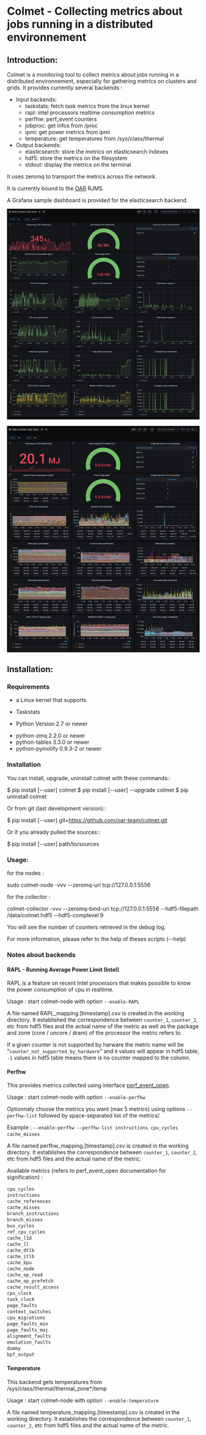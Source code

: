 # Colmet - Collecting metrics about jobs running in a distributed environnement

## Introduction:

Colmet is a monitoring tool to collect metrics about jobs running in a
distributed environnement, especially for gathering metrics on clusters and
grids. It provides currently several backends :
- Input backends:
  - taskstats: fetch task metrics from the linux kernel
  - rapl: intel processors realtime consumption metrics
  - perfhw: perf_event counters
  - jobproc: get infos from /proc
  - ipmi: get power metrics from ipmi
  - temperature: get temperatures from /sys/class/thermal
- Output backends:
  - elasticsearch: store the metrics on elasticsearch indexes
  - hdf5: store the metrics on the filesystem
  - stdout: display the metrics on the terminal

It uses zeromq to transport the metrics across the network.

It is currently bound to the [OAR](http://oar.imag.fr) RJMS.

A Grafana sample dashboard is provided for the elasticsearch backend.

![](./screenshot1.png)

![](./screenshot2.png)

## Installation:

### Requirements

* a Linux kernel that supports
- Taskstats

* Python Version 2.7 or newer
- python-zmq 2.2.0 or newer
- python-tables 3.3.0 or newer
- python-pyinotify 0.9.3-2 or newer

### Installation

You can install, upgrade, uninstall colmet with these commands::

$ pip install [--user] colmet
$ pip install [--user] --upgrade colmet
$ pip uninstall colmet

Or from git (last development version)::

$ pip install [--user] git+https://github.com/oar-team/colmet.git

Or if you already pulled the sources::

$ pip install [--user] path/to/sources

### Usage:

for the nodes :

sudo colmet-node -vvv --zeromq-uri tcp://127.0.0.1:5556

for the collector :

colmet-collector -vvv --zeromq-bind-uri tcp://127.0.0.1:5556 --hdf5-filepath /data/colmet.hdf5 --hdf5-complevel 9

You will see the number of counters retrieved in the debug log.


For more information, please refer to the help of theses scripts (--help)

### Notes about backends

#### RAPL - Running Average Power Limit (Intel)

RAPL is a feature on recent Intel processors that makes possible to know the power consumption of cpu in realtime.

Usage : start colmet-node with option `--enable-RAPL`

A file named RAPL_mapping.[timestamp].csv is created in the working directory. It established the correspondence between `counter_1`, `counter_2`, etc from hdf5 files and the actual name of the metric as well as the package and zone (core / uncore / dram) of the processor the metric refers to.

If a given counter is not supported by harware the metric name will be "`counter_not_supported_by_hardware`" and `0` values will appear in hdf5 table; `-1` values in hdf5 table means there is no counter mapped to the column.

#### Perfhw

This provides metrics collected using  interface [perf_event_open](http://man7.org/linux/man-pages/man2/perf_event_open.2.html).

Usage : start colmet-node with option `--enable-perfhw`

Optionnaly choose the metrics you want (max 5 metrics) using options `--perfhw-list` followed by space-separated list of the metrics/

Example : `--enable-perfhw --perfhw-list instructions cpu_cycles cache_misses`

A file named perfhw_mapping.[timestamp].csv is created in the working directory. It establishes the correspondence between `counter_1`, `counter_2`, etc from hdf5 files and the actual name of the metric.

Available metrics (refers to perf_event_open documentation for signification) :

```
cpu_cycles 
instructions 
cache_references 
cache_misses 
branch_instructions
branch_misses
bus_cycles 
ref_cpu_cycles 
cache_l1d 
cache_ll
cache_dtlb 
cache_itlb 
cache_bpu 
cache_node 
cache_op_read 
cache_op_prefetch 
cache_result_access 
cpu_clock 
task_clock 
page_faults 
context_switches 
cpu_migrations
page_faults_min
page_faults_maj
alignment_faults 
emulation_faults
dummy
bpf_output
```

#### Temperature

This backend gets temperatures from /sys/class/thermal/thermal_zone*/temp

Usage : start colmet-node with option `--enable-temperature`

A file named temperature_mapping.[timestamp].csv is created in the working directory. It establishes the correspondence between `counter_1`, `counter_2`, etc from hdf5 files and the actual name of the metric.

